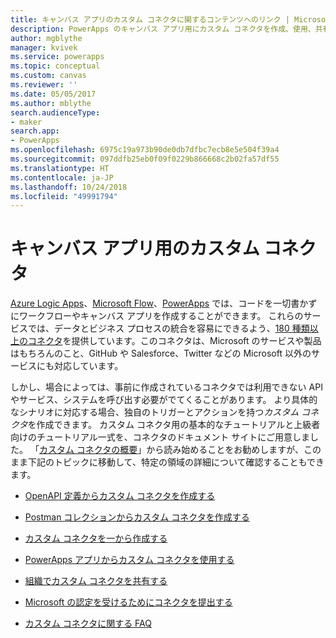 ```yaml
---
title: キャンバス アプリのカスタム コネクタに関するコンテンツへのリンク | Microsoft Docs
description: PowerApps のキャンバス アプリ用にカスタム コネクタを作成、使用、共有、認定するためのコンテンツへのリンク集。
author: mgblythe
manager: kvivek
ms.service: powerapps
ms.topic: conceptual
ms.custom: canvas
ms.reviewer: ''
ms.date: 05/05/2017
ms.author: mblythe
search.audienceType:
- maker
search.app:
- PowerApps
ms.openlocfilehash: 6975c19a973b90de0db7dfbc7ecb8e5e504f39a4
ms.sourcegitcommit: 097ddfb25eb0f09f0229b866668c2b02fa57df55
ms.translationtype: HT
ms.contentlocale: ja-JP
ms.lasthandoff: 10/24/2018
ms.locfileid: "49991794"
---
```

# <a name="custom-connectors-for-canvas-apps"></a>キャンバス アプリ用のカスタム コネクタ

[Azure Logic Apps](https://azure.microsoft.com/services/logic-apps)、[Microsoft Flow](https://flow.microsoft.com)、[PowerApps](https://powerapps.microsoft.com) では、コードを一切書かずにワークフローやキャンバス アプリを作成することができます。 これらのサービスでは、データとビジネス プロセスの統合を容易にできるよう、[180 種類以上のコネクタ](https://docs.microsoft.com/connectors/)を提供しています。このコネクタは、Microsoft のサービスや製品はもちろんのこと、GitHub や Salesforce、Twitter などの Microsoft 以外のサービスにも対応しています。

しかし、場合によっては、事前に作成されているコネクタでは利用できない API やサービス、システムを呼び出す必要がでてくることがあります。 より具体的なシナリオに対応する場合、独自のトリガーとアクションを持つ*カスタム コネクタ*を作成できます。 カスタム コネクタ用の基本的なチュートリアルと上級者向けのチュートリアル一式を、コネクタのドキュメント サイトにご用意しました。 「[カスタム コネクタの概要](https://docs.microsoft.com/connectors/custom-connectors/)」から読み始めることをお勧めしますが、このまま下記のトピックに移動して、特定の領域の詳細について確認することもできます。

* [OpenAPI 定義からカスタム コネクタを作成する](https://docs.microsoft.com/connectors/custom-connectors/define-openapi-definition)

* [Postman コレクションからカスタム コネクタを作成する](https://docs.microsoft.com/connectors/custom-connectors/define-postman-collection)

* [カスタム コネクタを一から作成する](https://docs.microsoft.com/connectors/custom-connectors/define-blank)

* [PowerApps アプリからカスタム コネクタを使用する](https://docs.microsoft.com/connectors/custom-connectors/use-custom-connector-powerapps)

* [組織でカスタム コネクタを共有する](https://docs.microsoft.com/connectors/custom-connectors/share)

* [Microsoft の認定を受けるためにコネクタを提出する](https://docs.microsoft.com/connectors/custom-connectors/submit-certification)

* [カスタム コネクタに関する FAQ](https://docs.microsoft.com/connectors/custom-connectors/faq)
